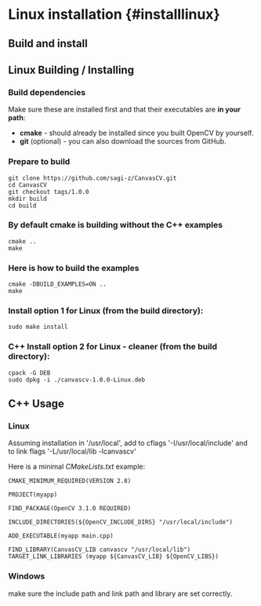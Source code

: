 Linux installation {#installlinux}
==================

Build and install
-----------------
## Linux Building / Installing
### Build dependencies
Make sure these are installed first and that their executables are **in your path**:
* **cmake** - should already be installed since you built OpenCV by yourself.
* **git** (optional) - you can also download the sources from GitHub.

### Prepare to build

```
git clone https://github.com/sagi-z/CanvasCV.git
cd CanvasCV
git checkout tags/1.0.0
mkdir build
cd build
```

### By default cmake is building without the C++ examples

```
cmake ..
make
```

### Here is how to build the examples

```
cmake -DBUILD_EXAMPLES=ON ..
make
```

### Install option 1 for Linux (from the build directory):

```
sudo make install
```

### C++ Install option 2 for Linux - cleaner (from the build directory):

```
cpack -G DEB
sudo dpkg -i ./canvascv-1.0.0-Linux.deb
```

C++ Usage
---------
### Linux
Assuming installation in '/usr/local', add to cflags '-I/usr/local/include' and to link flags '-L/usr/local/lib -lcanvascv'

Here is a minimal *CMakeLists.txt* example:
```
CMAKE_MINIMUM_REQUIRED(VERSION 2.8)

PROJECT(myapp)

FIND_PACKAGE(OpenCV 3.1.0 REQUIRED)

INCLUDE_DIRECTORIES(${OpenCV_INCLUDE_DIRS} "/usr/local/include")

ADD_EXECUTABLE(myapp main.cpp)

FIND_LIBRARY(CanvasCV_LIB canvascv "/usr/local/lib")
TARGET_LINK_LIBRARIES (myapp ${CanvasCV_LIB} ${OpenCV_LIBS})
```

### Windows
make sure the include path and link path and library are set correctly.
